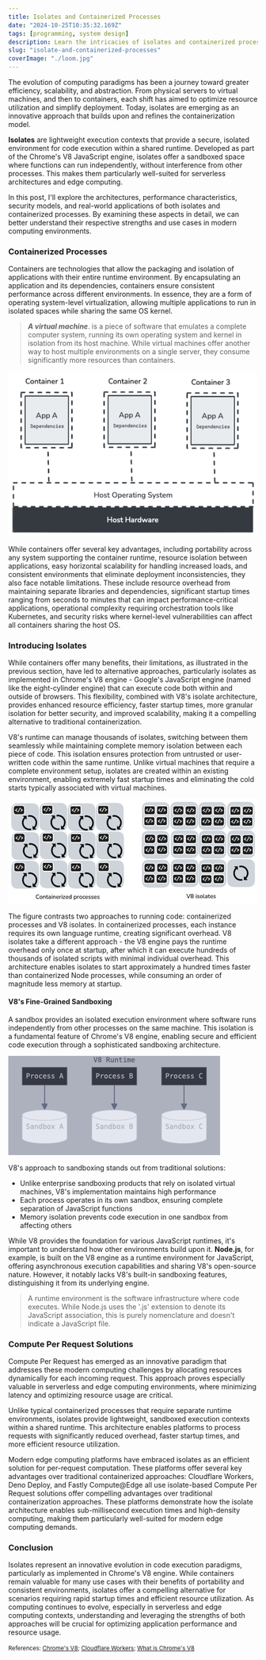 ```yaml
---
title: Isolates and Containerized Processes
date: "2024-10-25T10:35:32.169Z"
tags: [programming, system design]
description: Learn the intricacies of isolates and containerized processes, and explore their architectures in real-world applications.
slug: "isolate-and-containerized-processes"
coverImage: "./loom.jpg"
---
```


The evolution of computing paradigms has been a journey toward greater efficiency, scalability, and abstraction. From physical servers to virtual machines, and then to containers, each shift has aimed to optimize resource utilization and simplify deployment. Today, isolates are emerging as an innovative approach that builds upon and refines the containerization model.

**Isolates** are lightweight execution contexts that provide a secure, isolated environment for code execution within a shared runtime. Developed as part of the Chrome's V8 JavaScript engine, isolates offer a sandboxed space where functions can run independently, without interference from other processes. This makes them particularly well-suited for serverless architectures and edge computing.

In this post, I'll explore the architectures, performance characteristics, security models, and real-world applications of both isolates and containerized processes. By examining these aspects in detail, we can better understand their respective strengths and use cases in modern computing environments.

### Containerized Processes

Containers are technologies that allow the packaging and isolation of applications with their entire runtime environment. By encapsulating an application and its dependencies, containers ensure consistent performance across different environments. In essence, they are a form of operating system-level virtualization, allowing multiple applications to run in isolated spaces while sharing the same OS kernel.

> _**A virtual machine**_. is a piece of software that emulates a complete computer system, running its own operating system and kernel in isolation from its host machine. While virtual machines offer another way to host multiple environments on a single server, they consume significantly more resources than containers.

![containers ](./containers.png)

While containers offer several key advantages, including portability across any system supporting the container runtime, resource isolation between applications, easy horizontal scalability for handling increased loads, and consistent environments that eliminate deployment inconsistencies, they also face notable limitations. These include resource overhead from maintaining separate libraries and dependencies, significant startup times ranging from seconds to minutes that can impact performance-critical applications, operational complexity requiring orchestration tools like Kubernetes, and security risks where kernel-level vulnerabilities can affect all containers sharing the host OS.

### Introducing Isolates

While containers offer many benefits, their limitations, as illustrated in the previous section, have led to alternative approaches, particularly isolates as implemented in Chrome's V8 engine - Google's JavaScript engine (named like the eight-cylinder engine) that can execute code both within and outside of browsers. This flexibility, combined with V8's isolate architecture, provides enhanced resource efficiency, faster startup times, more granular isolation for better security, and improved scalability, making it a compelling alternative to traditional containerization.

V8's runtime can manage thousands of isolates, switching between them seamlessly while maintaining complete memory isolation between each piece of code. This isolation ensures protection from untrusted or user-written code within the same runtime. Unlike virtual machines that require a complete environment setup, isolates are created within an existing environment, enabling extremely fast startup times and eliminating the cold starts typically associated with virtual machines.

![isolates vs cm ](./isolates-v-conainers.png)

The figure contrasts two approaches to running code: containerized processes and V8 isolates. In containerized processes, each instance requires its own language runtime, creating significant overhead. V8 isolates take a different approach - the V8 engine pays the runtime overhead only once at startup, after which it can execute hundreds of thousands of isolated scripts with minimal individual overhead. This architecture enables isolates to start approximately a hundred times faster than containerized Node processes, while consuming an order of magnitude less memory at startup.

#### V8's Fine-Grained Sandboxing

A sandbox provides an isolated execution environment where software runs independently from other processes on the same machine. This isolation is a fundamental feature of Chrome's V8 engine, enabling secure and efficient code execution through a sophisticated sandboxing architecture.

![v8 sandboxing ](./sandboxing.png)

V8's approach to sandboxing stands out from traditional solutions:
- Unlike enterprise sandboxing products that rely on isolated virtual machines, V8's implementation maintains high performance
- Each process operates in its own sandbox, ensuring complete separation of JavaScript functions
- Memory isolation prevents code execution in one sandbox from affecting others

While V8 provides the foundation for various JavaScript runtimes, it's important to understand how other environments build upon it. **Node.js**, for example, is built on the V8 engine as a runtime environment for JavaScript, offering asynchronous execution capabilities and sharing V8's open-source nature. However, it notably lacks V8's built-in sandboxing features, distinguishing it from its underlying engine.

> A runtime environment is the software infrastructure where code executes. While Node.js uses the '.js' extension to denote its JavaScript association, this is purely nomenclature and doesn't indicate a JavaScript file.

### Compute Per Request Solutions
Compute Per Request has emerged as an innovative paradigm that addresses these modern computing challenges by allocating resources dynamically for each incoming request. This approach proves especially valuable in serverless and edge computing environments, where minimizing latency and optimizing resource usage are critical.

Unlike typical containerized processes that require separate runtime environments, isolates provide lightweight, sandboxed execution contexts within a shared runtime. This architecture enables platforms to process requests with significantly reduced overhead, faster startup times, and more efficient resource utilization.

Modern edge computing platforms have embraced isolates as an efficient solution for per-request computation. These platforms offer several key advantages over traditional containerized approaches: Cloudflare Workers, Deno Deploy, and Fastly Compute@Edge all use isolate-based Compute Per Request solutions offer compelling advantages over traditional containerization approaches. These platforms demonstrate how the isolate architecture enables sub-millisecond execution times and high-density computing, making them particularly well-suited for modern edge computing demands.


### Conclusion

Isolates represent an innovative evolution in code execution paradigms, particularly as implemented in Chrome's V8 engine. While containers remain valuable for many use cases with their benefits of portability and consistent environments, isolates offer a compelling alternative for scenarios requiring rapid startup times and efficient resource utilization. As computing continues to evolve, especially in serverless and edge computing contexts, understanding and leveraging the strengths of both approaches will be crucial for optimizing application performance and resource usage.


<small>References: <a href="https://v8.dev" target="_blank">Chrome's V8</a>; <a href="https://developers.cloudflare.com/workers/reference/how-workers-works" target="_blank">Cloudflare Workers</a>; <a href="https://www.cloudflare.com/en-gb/learning/serverless/glossary/what-is-chrome-v8/" target="_blank">What is Chrome's V8</a>
</small>
